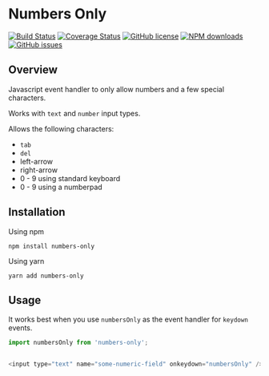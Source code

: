 # Numbers Only

[![Build Status](https://travis-ci.org/luisfcolon/js-numbers-only.svg?branch=master)](https://travis-ci.org/luisfcolon/js-numbers-only)
[![Coverage Status](https://coveralls.io/repos/github/luisfcolon/js-numbers-only/badge.svg?branch=master)](https://coveralls.io/github/luisfcolon/js-numbers-only?branch=master)
[![GitHub license](https://img.shields.io/badge/license-MIT-blue.svg)](https://raw.githubusercontent.com/luisfcolon/js-numbers-only/master/LICENSE)
[![NPM downloads](https://img.shields.io/npm/dt/numbers-only.svg)](https://www.npmjs.com/package/numbers-only)
[![GitHub issues](https://img.shields.io/github/issues/luisfcolon/js-numbers-only.svg)](https://github.com/luisfcolon/js-numbers-only/issues)

## Overview

Javascript event handler to only allow numbers and a few special characters.

Works with `text` and `number` input types.

Allows the following characters:

* `tab`
* `del`
* left-arrow
* right-arrow
* 0 - 9 using standard keyboard
* 0 - 9 using a numberpad

## Installation

Using npm

```
npm install numbers-only
```

Using yarn

```
yarn add numbers-only
```

## Usage

It works best when you use `numbersOnly` as the event handler for `keydown` events.

```javascript
import numbersOnly from 'numbers-only';


<input type="text" name="some-numeric-field" onkeydown="numbersOnly" />
```
